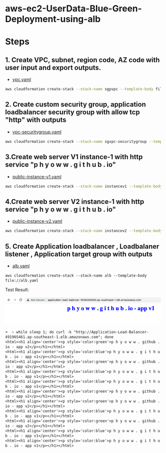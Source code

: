 # aws-ec2-UserData-Blue-Green-Deployment-using-alb

# Steps
## 1. Create VPC, subnet, region code, AZ code with user input and export outputs. 
- [vpc.yaml](./vpc.yaml)

```bash
aws cloudformation create-stack --stack-name sgpvpc --template-body file://vpc.yaml --parameters ParameterKey='VPCCIDR',ParameterValue='192.168.0.0/16' ParameterKey='PublicSubnet1CIDR',ParameterValue='192.168.1.0/24' ParameterKey='PublicSubnet2CIDR',ParameterValue='192.168.2.0/24' ParameterKey='PublicSubnet3CIDR',ParameterValue='192.168.3.0/24' ParameterKey='RegionCode',ParameterValue='sgp' ParameterKey='AZ1Code',ParameterValue='sgpaz1' ParameterKey='AZ2Code',ParameterValue='sgpaz2' ParameterKey='AZ3Code',ParameterValue='sgpaz3'
```
## 2. Create custom security group, application loadbalancer security group with allow tcp "http" with outputs
- [vpc-securitygroup.yaml](./vpc-securitygroup.yaml)

```bash
aws cloudformation create-stack --stack-name sgvpc-securitygroup --template-body file://vpc-securitygroup.yaml --parameters ParameterKey='vpcStackName',ParameterValue='sgpvpc' 
```

## 3.Create web server V1 instance-1 with http service "p h y o w w . g i t h u b . io"
- [public-instance-v1.yaml](./public-instance-v1.yaml)

```bash
aws cloudformation create-stack --stack-name instancev1 --template-body file://public-instance-v1.yaml --parameters ParameterKey='vpcStackName',ParameterValue='sgpvpc' ParameterKey='vpcSecurityGroupStackName',ParameterValue='sgvpc-securitygroup' ParameterKey='appVersion',ParameterValue='v1'
```

## 4.Create web server V2 instance-1 with http service "p h y o w w . g i t h u b . io"
- [public-instance-v2.yaml](./public-instance-v2.yaml)

```bash
aws cloudformation create-stack --stack-name instancev2 --template-body file://public-instance-v2.yaml --parameters ParameterKey='vpcStackName',ParameterValue='sgpvpc' ParameterKey='vpcSecurityGroupStackName',ParameterValue='sgvpc-securitygroup' ParameterKey='appVersion',ParameterValue='v2'
```


## 5. Create Application loadbalancer , Loadbalaner listener , Application target group with outputs
- [alb.yaml](./alb.yaml)
```
aws cloudformation create-stack --stack-name alb --template-body file://alb.yaml
```
Test Result: 

![header image](pic1.png)
```
➜  ~ while sleep 1; do curl -k "http://Application-Load-Balancer-491965461.ap-southeast-1.elb.amazonaws.com"; done
<html><h1 align='center'><p style='color:green'>p h y o w w . github . io - app v2</p></h1></html>
<html><h1 align='center'><p style='color:blue'>p h y o w w . g i t h u b . io - app v1</p></h1></html>
<html><h1 align='center'><p style='color:green'>p h y o w w . github . io - app v2</p></h1></html>
<html><h1 align='center'><p style='color:blue'>p h y o w w . g i t h u b . io - app v1</p></h1></html>
<html><h1 align='center'><p style='color:blue'>p h y o w w . g i t h u b . io - app v1</p></h1></html>
<html><h1 align='center'><p style='color:green'>p h y o w w . github . io - app v2</p></h1></html>
<html><h1 align='center'><p style='color:green'>p h y o w w . github . io - app v2</p></h1></html>
<html><h1 align='center'><p style='color:blue'>p h y o w w . g i t h u b . io - app v1</p></h1></html>
<html><h1 align='center'><p style='color:green'>p h y o w w . github . io - app v2</p></h1></html>
<html><h1 align='center'><p style='color:blue'>p h y o w w . g i t h u b . io - app v1</p></h1></html>
<html><h1 align='center'><p style='color:blue'>p h y o w w . g i t h u b . io - app v1</p></h1></html>
```
